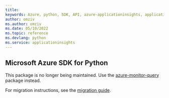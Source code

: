 ```yaml
---
title: 
keywords: Azure, python, SDK, API, azure-applicationinsights, applicationinsights
author: omziv
ms.author: omziv
ms.date: 05/10/2022
ms.topic: reference
ms.devlang: python
ms.service: applicationinsights
---
```

## Microsoft Azure SDK for Python

This package is no longer being maintained. Use the [azure-monitor-query](https://pypi.org/project/azure-monitor-query/) package instead.

For migration instructions, see the [migration guide](https://aka.ms/azsdk/python/migrate/ai-to-monitor-query).
